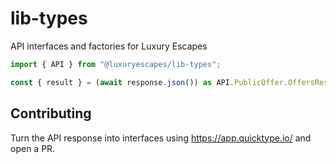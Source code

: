 # lib-types

API interfaces and factories for Luxury Escapes

```js
import { API } from "@luxuryescapes/lib-types";

const { result } = (await response.json()) as API.PublicOffer.OffersResult;
```

## Contributing

Turn the API response into interfaces using https://app.quicktype.io/ and open a
PR.
